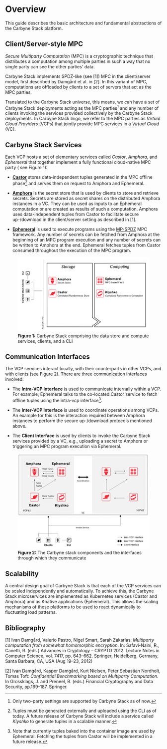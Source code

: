 # Overview

This guide describes the basic architecture and fundamental abstractions of the
Carbyne Stack platform.

## Client/Server-style MPC

_Secure Multiparty Computation_ (MPC) is a cryptographic technique that
distributes a computation among multiple parties in such a way that no single
party can see the other parties' data.

Carbyne Stack implements SPDZ-like (see [1]) MPC in the client/server model,
first described by Damgård et al. in [2]. In this variant of MPC, computations
are offloaded by clients to a set of servers that act as the MPC parties.

Translated to the Carbyne Stack universe, this means, we can have a set of
Carbyne Stack deployments acting as the MPC parties[^1] and any number of
clients invoking the services provided collectively by the Carbyne Stack
deployments. In Carbyne Stack lingo, we refer to the MPC parties as _Virtual
Cloud Providers_ (VCPs) that jointly provide MPC services in a _Virtual Cloud_
(VC).

## Carbyne Stack Services

Each VCP hosts a set of elementary services called _Castor_, _Amphora_, and
_Ephemeral_ that together implement a fully functional cloud-native MPC party (
see Figure 1):

- **[Castor][castor]** stores data-independent tuples generated in the MPC
  offline phase[^2] and serves them on request to Amphora and Ephemeral.

- **[Amphora][amphora]** is the secret store that is used by clients to store
  and retrieve secrets. Secrets are stored as secret shares on the distributed
  Amphora instances in a VC. They can be used as inputs to an Ephemeral
  computation or are created as results of such a computation. Amphora uses
  data-independent tuples from Castor to facilitate secure up-/download in the
  client/server setting as described in [1].

- **[Ephemeral][ephemeral]** is used to execute programs using
  the [MP-SPDZ][mp-spdz] MPC framework. Any number of secrets can be fetched
  from Amphora at the beginning of an MPC program execution and any number of
  secrets can be written to Amphora at the end. Ephemeral fetches tuples from
  Castor consumed throughout the execution of the MPC program.

<figure>
  <img src="/components.png" width="600" />
  <figcaption>
    <b>Figure 1:</b> Carbyne Stack comprising the data store and
    compute services, clients, and a CLI
  </figcaption>
</figure>

## Communication Interfaces

The VCP services interact locally, with their counterparts in other VCPs, and
with clients (see Figure 2). There are three communication interfaces involved:

- The **Intra-VCP Interface** is used to communicate internally within a VCP.
  For example, Ephemeral talks to the co-located Castor service to fetch offline
  tuples using the intra-vcp interface[^3].

- The **Inter-VCP Interface** is used to coordinate operations among VCPs. An
  example for this is the interaction required between Amphora instances to
  perform the secure up-/download protocols mentioned above.

- The **Client Interface** is used by clients to invoke the Carbyne Stack
  services provided by a VC, e.g., uploading a secret to Amphora or triggering
  an MPC program execution via Ephemeral.

<figure>
  <img src="/interfaces.png" width="800" />
  <figcaption>
    <b>Figure 2:</b> The Carbyne stack components and the interfaces through
    which they communicate
  </figcaption>
</figure>

## Scalability

A central design goal of Carbyne Stack is that each of the VCP services can be
scaled independently and automatically. To achieve this, the Carbyne Stack
microservices are implemented as Kubernetes services (Castor and Amphora) and as
Knative applications (Ephemeral). This allows the scaling mechanisms of these
platforms to be used to react dynamically to fluctuating load patterns.

## Bibliography

[1] Ivan Damgård, Valerio Pastro, Nigel Smart, Sarah Zakarias: _Multiparty
computation from somewhat homomorphic encryption_. In: Safavi-Naini, R.,
Canetti, R. (eds.) Advances in Cryptology – CRYPTO 2012. Lecture Notes in
Computer Science, vol. 7417, pp. 643–662. Springer, Heidelberg, Germany, Santa
Barbara, CA, USA (Aug 19–23, 2012)

[2] Ivan Damgård, Kasper Damgård, Kurt Nielsen, Peter Sebastian Nordholt, Tomas
Toft: _Confidential Benchmarking based on Multiparty Computation_. In
Grossklags, J. and Preneel, B. (eds.) Financial Cryptography and Data Security,
pp.169–187. Springer.

[^1]: Only two-party settings are supported by Carbyne Stack as of now.
[^2]: Tuples must be generated externally and uploaded using the CLI as of
today. A future release of Carbyne Stack will include a service called _Klyshko_
to generate tuples in a scalable manner.
[^3]: Note that currently tuples baked into the container image are used by
Ephemeral. Fetching the tuples from Castor will be implemented in a future
release.

[castor]: https://github.com/carbynestack/castor

[amphora]: https://github.com/carbynestack/amphora

[ephemeral]: https://github.com/carbynestack/ephemeral

[mp-spdz]: https://github.com/data61/MP-SPDZ
